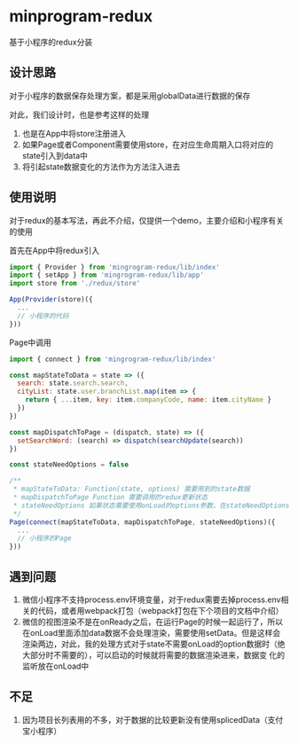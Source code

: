 # minprogram-redux

基于小程序的redux分装

## 设计思路

对于小程序的数据保存处理方案，都是采用globalData进行数据的保存

对此，我们设计时，也是参考这样的处理

1. 也是在App中将store注册进入
2. 如果Page或者Component需要使用store，在对应生命周期入口将对应的state引入到data中
3. 将引起state数据变化的方法作为方法注入进去

## 使用说明

对于redux的基本写法，再此不介绍，仅提供一个demo，主要介绍和小程序有关的使用

首先在App中将redux引入 

```js
import { Provider } from 'mingrogram-redux/lib/index'
import { setApp } from 'mingrogram-redux/lib/app'
import store from './redux/store'

App(Provider(store)({
  ...
  // 小程序的代码
}))
```

Page中调用

```js
import { connect } from 'mingrogram-redux/lib/index'

const mapStateToData = state => ({
  search: state.search.search,
  cityList: state.user.branchList.map(item => {
    return { ...item, key: item.companyCode, name: item.cityName }
  })
})

const mapDispatchToPage = (dispatch, state) => ({
  setSearchWord: (search) => dispatch(searchUpdate(search))
})

const stateNeedOptions = false

/**
 * mapStateToData: Function(state, options) 需要用到的state数据
 * mapDispatchToPage Function 需要调用的redux更新状态
 * stateNeedOptions 如果状态需要使用onLoad的options参数，在stateNeedOptions设置为true
 */
Page(connect(mapStateToData, mapDispatchToPage, stateNeedOptions)({
  ...
  // 小程序的Page
}))
```
## 遇到问题

1. 微信小程序不支持process.env环境变量，对于redux需要去掉process.env相关的代码，或者用webpack打包（webpack打包在下个项目的文档中介绍）
2. 微信的视图渲染不是在onReady之后，在运行Page的时候一起运行了，所以在onLoad里面添加data数据不会处理渲染，需要使用setData。但是这样会
   渲染两边，对此，我的处理方式对于state不需要onLoad的option数据时（绝大部分时不需要的），可以启动的时候就将需要的数据渲染进来，数据变
   化的监听放在onLoad中

## 不足

1. 因为项目长列表用的不多，对于数据的比较更新没有使用splicedData（支付宝小程序）

